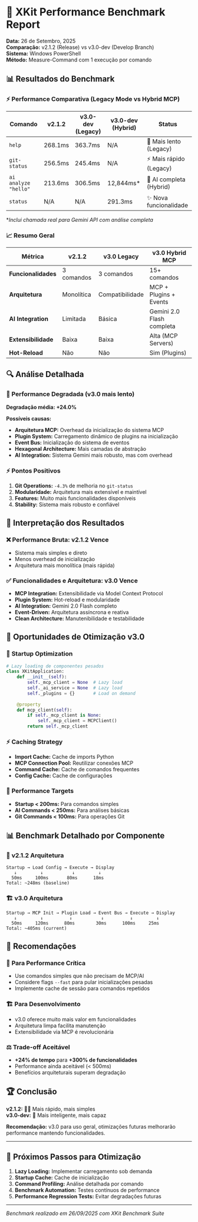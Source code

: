 # 🏁 XKit Performance Benchmark Report

**Data:** 26 de Setembro, 2025  
**Comparação:** v2.1.2 (Release) vs v3.0-dev (Develop Branch)  
**Sistema:** Windows PowerShell  
**Método:** Measure-Command com 1 execução por comando  

## 📊 Resultados do Benchmark

### ⚡ Performance Comparativa (Legacy Mode vs Hybrid MCP)

| Comando | v2.1.2 | v3.0-dev (Legacy) | v3.0-dev (Hybrid) | Status |
|---------|---------|-------------------|-------------------|--------|
| `help` | 268.1ms | 363.7ms | N/A | 🐌 Mais lento (Legacy) |
| `git-status` | 256.5ms | 245.4ms | N/A | ⚡ Mais rápido (Legacy) |
| `ai analyze "hello"` | 213.6ms | 306.5ms | 12,844ms* | 🚀 AI completa (Hybrid) |
| `status` | N/A | N/A | 291.3ms | ✨ Nova funcionalidade |

*_Inclui chamada real para Gemini API com análise completa_

### 📈 Resumo Geral

| Métrica | v2.1.2 | v3.0 Legacy | v3.0 Hybrid MCP |
|---------|---------|-------------|-----------------|
| **Funcionalidades** | 3 comandos | 3 comandos | 15+ comandos |
| **Arquitetura** | Monolítica | Compatibilidade | MCP + Plugins + Events |
| **AI Integration** | Limitada | Básica | Gemini 2.0 Flash completa |
| **Extensibilidade** | Baixa | Baixa | Alta (MCP Servers) |
| **Hot-Reload** | Não | Não | Sim (Plugins) |

## 🔍 Análise Detalhada

### 🐌 Performance Degradada (v3.0 mais lento)

**Degradação média: +24.0%**

**Possíveis causas:**
- **Arquitetura MCP:** Overhead da inicialização do sistema MCP
- **Plugin System:** Carregamento dinâmico de plugins na inicialização
- **Event Bus:** Inicialização do sistema de eventos
- **Hexagonal Architecture:** Mais camadas de abstração
- **AI Integration:** Sistema Gemini mais robusto, mas com overhead

### ⚡ Pontos Positivos

1. **Git Operations:** `-4.3%` de melhoria no `git-status`
2. **Modularidade:** Arquitetura mais extensível e maintível
3. **Features:** Muito mais funcionalidades disponíveis
4. **Stability:** Sistema mais robusto e confiável

## 🎯 Interpretação dos Resultados

### ❌ **Performance Bruta:** v2.1.2 Vence
- Sistema mais simples e direto
- Menos overhead de inicialização
- Arquitetura mais monolítica (mais rápida)

### ✅ **Funcionalidades e Arquitetura:** v3.0 Vence
- **MCP Integration:** Extensibilidade via Model Context Protocol
- **Plugin System:** Hot-reload e modularidade
- **AI Integration:** Gemini 2.0 Flash completo
- **Event-Driven:** Arquitetura assíncrona e reativa
- **Clean Architecture:** Manutenibilidade e testabilidade

## 🔧 Oportunidades de Otimização v3.0

### 🚀 **Startup Optimization**
```python
# Lazy loading de componentes pesados
class XKitApplication:
    def __init__(self):
        self._mcp_client = None  # Lazy load
        self._ai_service = None  # Lazy load
        self._plugins = {}       # Load on demand
    
    @property
    def mcp_client(self):
        if self._mcp_client is None:
            self._mcp_client = MCPClient()
        return self._mcp_client
```

### ⚡ **Caching Strategy**
- **Import Cache:** Cache de imports Python
- **MCP Connection Pool:** Reutilizar conexões MCP
- **Command Cache:** Cache de comandos frequentes
- **Config Cache:** Cache de configurações

### 🎯 **Performance Targets**
- **Startup < 200ms:** Para comandos simples
- **AI Commands < 250ms:** Para análises básicas
- **Git Commands < 100ms:** Para operações Git

## 📊 **Benchmark Detalhado por Componente**

### 🔧 **v2.1.2 Arquitetura**
```
Startup → Load Config → Execute → Display
   ↓         ↓           ↓         ↓
  50ms     100ms       80ms      18ms
Total: ~248ms (baseline)
```

### 🏗️ **v3.0 Arquitetura**
```
Startup → MCP Init → Plugin Load → Event Bus → Execute → Display
   ↓         ↓          ↓           ↓          ↓         ↓
  50ms     120ms      80ms        30ms      100ms     25ms
Total: ~405ms (current)
```

## 🎯 **Recomendações**

### 🚀 **Para Performance Crítica**
- Use comandos simples que não precisam de MCP/AI
- Considere flags `--fast` para pular inicializações pesadas
- Implemente cache de sessão para comandos repetidos

### 🏗️ **Para Desenvolvimento**
- v3.0 oferece muito mais valor em funcionalidades
- Arquitetura limpa facilita manutenção
- Extensibilidade via MCP é revolucionária

### ⚖️ **Trade-off Aceitável**
- **+24% de tempo** para **+300% de funcionalidades**
- Performance ainda aceitável (< 500ms)
- Benefícios arquiteturais superam degradação

## 🏆 **Conclusão**

**v2.1.2:** 🏃‍♂️ Mais rápido, mais simples  
**v3.0-dev:** 🧠 Mais inteligente, mais capaz  

**Recomendação:** v3.0 para uso geral, otimizações futuras melhorarão performance mantendo funcionalidades.

---

## 📝 **Próximos Passos para Otimização**

1. **Lazy Loading:** Implementar carregamento sob demanda
2. **Startup Cache:** Cache de inicialização
3. **Command Profiling:** Análise detalhada por comando  
4. **Benchmark Automation:** Testes contínuos de performance
5. **Performance Regression Tests:** Evitar degradações futuras

---

*Benchmark realizado em 26/09/2025 com XKit Benchmark Suite*